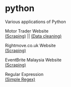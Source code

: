 # python
Various applications of Python

Motor Trader Website  
[(Scraping)](https://github.com/afiffitri-amin/python/blob/master/scrape/motor-trader/01%20scraping.ipynb)
|| [(Data cleaning)](https://github.com/afiffitri-amin/python/blob/master/scrape/motor-trader/02%20cleaning.ipynb)  

Rightmove.co.uk Website  
[(Scraping)](https://github.com/afiffitri-amin/python/blob/master/scrape/rent-london/scraping.ipynb)  

EventBrite Malaysia Website  
[(Scraping)](https://github.com/afiffitri-amin/python/blob/master/scrape/EventBrite/eventbrite_scrape.py)  

Regular Expression  
[(Simple Regex)](https://github.com/afiffitri-amin/python/blob/master/regex/01-regex-basic.ipynb)
